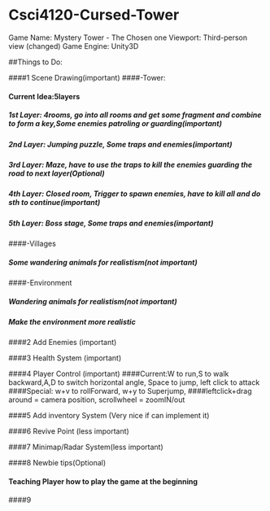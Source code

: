 # Csci4120-Cursed-Tower
Game Name: Mystery Tower - The Chosen one
Viewport: Third-person view (changed)
Game Engine: Unity3D

##Things to Do:

####1 Scene Drawing(important)
####-Tower:
####    Current Idea:5layers
#####   1st Layer: 4rooms, go into all rooms and get some fragment and combine to form a key,Some enemies patroling or guarding(important)
#####   2nd Layer: Jumping puzzle, Some traps and enemies(important)
#####   3rd Layer: Maze, have to use the traps to kill the enemies guarding the road to next layer(Optional)
#####   4th Layer: Closed room, Trigger to spawn enemies, have to kill all and do sth to continue(important)
#####   5th Layer: Boss stage, Some traps and enemies(important)
####-Villages
#####   Some wandering animals for realistism(not important)
####-Environment
#####   Wandering animals for realistism(not important)
#####   Make the environment more realistic



####2 Add Enemies (important)

####3 Health System (important)

####4 Player Control (important)
####Current:W to run,S to walk backward,A,D to switch horizontal angle, Space to jump, left click to attack
####Special: w+v to rollForward, w+y to Superjump, 
####leftclick+drag around = camera position, scrollwheel = zoomIN/out

####5 Add inventory System (Very nice if can implement it)

####6 Revive Point (less important)

####7 Minimap/Radar System(less important)

####8 Newbie tips(Optional)
#### Teaching Player how to play the game at the beginning

####9
